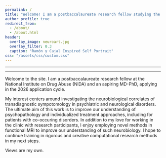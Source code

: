 ```yaml
---
permalink: /
title: "Welcome! I am a postbaccalaureate research fellow studying the brain, behavior, and medicine."
author_profile: true
redirect_from: 
  - /about/
  - /about.html
header:
  overlay_image: neuroart.jpg
  overlay_filter: 0.3
  caption: "Ramón y Cajal Inspired Self Portrait"
css: "/assets/css/custom.css"                  
---
```

<style>
/* Hide vertical scrollbar but keep scroll functionality */
.sidebar {
  scrollbar-width: none; /* Firefox */
  -ms-overflow-style: none;
  position: absolute;/* IE 10+ */
  top: 160px;
  left: 20;
}
.sidebar::-webkit-scrollbar {
  display: none; /* Chrome, Safari, Opera */
}
</style>
---
---
Welcome to the site. I am a postbaccalaureate research fellow at the National Institute on Drug Abuse (NIDA) and an aspiring MD-PhD, applying in the 2026 application cycle.


My interest centers around investigating the neurobiological correlates of transdiagnostic sympotomology in psychiatric and neurological disorders. The ultimate aim of this work is to improve our understanding of psychopathology and individualized treatment approaches, including for patients with co-occuring disorders. In addition to my love for working in the clinic with research participants, I enjoy employing novel methods in functional MRI to improve our understanding of such neurobiology. I hope to continue training in rigorous and creative computational research methods in my next steps. 


Views are my own.
